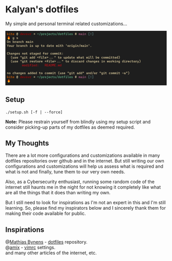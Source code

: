 # Kalyan's dotfiles
My simple and personal terminal related customizations...

![Screenshot of my shell prompt](./other/dotfiles-screenshot.png)

## Setup
```
./setup.sh [-f | --force]
```

**Note:** Please restrain yourself from blindly using my setup script and consider picking-up parts of my dotfiles as deemed required.

## My Thoughts
There are a lot more configurations and customizations available in many dotfiles repositories over github and in the internet. But still writing our own configurations and customizations will help us assess what is required and what is not and finally, tune them to our very own needs.

Also, as a Cybersecurity enthusiast, running some random code of the internet still haunts me in the night for not knowing it completely like what are all the things that it does than writing my own.

But I still need to look for inspirations as I'm not an expert in this and I'm still learning. So, please find my inspirators below and I sincerely thank them for making their code available for public.

## Inspirations
@[Mathias Bynens](https://github.com/mathiasbynens) - [dotfiles](https://github.com/mathiasbynens/dotfiles) repository. \
@[amix](https://github.com/amix) - [vimrc](https://github.com/amix/vimrc) settings. \
and many other articles of the internet, etc.
